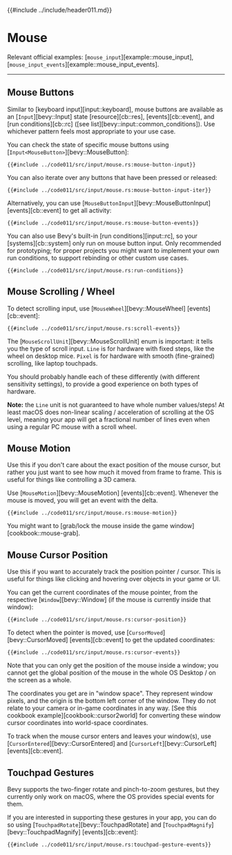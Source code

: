 {{#include ../include/header011.md}}

# Mouse

Relevant official examples:
[`mouse_input`][example::mouse_input],
[`mouse_input_events`][example::mouse_input_events].

---

## Mouse Buttons

Similar to [keyboard input][input::keyboard], mouse buttons are available as an
[`Input`][bevy::Input] state [resource][cb::res], [events][cb::event], and [run
conditions][cb::rc] ([see list][bevy::input::common_conditions]). Use whichever
pattern feels most appropriate to your use case.

You can check the state of specific mouse buttons using
[`Input<MouseButton>`][bevy::MouseButton]:

```rust,no_run,noplayground
{{#include ../code011/src/input/mouse.rs:mouse-button-input}}
```

You can also iterate over any buttons that have been pressed or released:

```rust,no_run,noplayground
{{#include ../code011/src/input/mouse.rs:mouse-button-input-iter}}
```

Alternatively, you can use [`MouseButtonInput`][bevy::MouseButtonInput]
[events][cb::event] to get all activity:

```rust,no_run,noplayground
{{#include ../code011/src/input/mouse.rs:mouse-button-events}}
```

You can also use Bevy's built-in [run conditions][input::rc], so your
[systems][cb::system] only run on mouse button input. Only recommended for
prototyping; for proper projects you might want to implement your own run
conditions, to support rebinding or other custom use cases.

```rust,no_run,noplayground
{{#include ../code011/src/input/mouse.rs:run-conditions}}
```

## Mouse Scrolling / Wheel

To detect scrolling input, use [`MouseWheel`][bevy::MouseWheel] [events][cb::event]:

```rust,no_run,noplayground
{{#include ../code011/src/input/mouse.rs:scroll-events}}
```

The [`MouseScrollUnit`][bevy::MouseScrollUnit] enum is important: it tells
you the type of scroll input. `Line` is for hardware with fixed steps, like
the wheel on desktop mice. `Pixel` is for hardware with smooth (fine-grained)
scrolling, like laptop touchpads.

You should probably handle each of these differently (with different
sensitivity settings), to provide a good experience on both types of hardware.

**Note:** the `Line` unit is not guaranteed to have whole number values/steps!
At least macOS does non-linear scaling / acceleration of scrolling at the OS
level, meaning your app will get a fractional number of lines even when using a
regular PC mouse with a scroll wheel.

## Mouse Motion

Use this if you don't care about the exact position of the mouse cursor,
but rather you just want to see how much it moved from frame to frame. This
is useful for things like controlling a 3D camera.

Use [`MouseMotion`][bevy::MouseMotion] [events][cb::event]. Whenever the
mouse is moved, you will get an event with the delta.

```rust,no_run,noplayground
{{#include ../code011/src/input/mouse.rs:mouse-motion}}
```

You might want to [grab/lock the mouse inside the game
window][cookbook::mouse-grab].

## Mouse Cursor Position

Use this if you want to accurately track the position pointer / cursor. This is
useful for things like clicking and hovering over objects in your game or UI.

You can get the current coordinates of the mouse pointer, from the respective
[`Window`][bevy::Window] (if the mouse is currently inside that window):

```rust,no_run,noplayground
{{#include ../code011/src/input/mouse.rs:cursor-position}}
```

To detect when the pointer is moved, use [`CursorMoved`][bevy::CursorMoved]
[events][cb::event] to get the updated coordinates:

```rust,no_run,noplayground
{{#include ../code011/src/input/mouse.rs:cursor-events}}
```

Note that you can only get the position of the mouse inside a window;
you cannot get the global position of the mouse in the whole OS Desktop /
on the screen as a whole.

The coordinates you get are in "window space". They represent window
pixels, and the origin is the bottom left corner of the window. They do not
relate to your camera or in-game coordinates in any way. [See this cookbook
example][cookbook::cursor2world] for converting these window cursor coordinates
into world-space coordinates.

To track when the mouse cursor enters and leaves your window(s), use
[`CursorEntered`][bevy::CursorEntered] and [`CursorLeft`][bevy::CursorLeft]
[events][cb::event].

## Touchpad Gestures

Bevy supports the two-finger rotate and pinch-to-zoom gestures, but they
currently only work on macOS, where the OS provides special events for them.

If you are interested in supporting these gestures in your app, you can do so
using [`TouchpadRotate`][bevy::TouchpadRotate] and
[`TouchpadMagnify`][bevy::TouchpadMagnify] [events][cb::event]:

```rust,no_run,noplayground
{{#include ../code011/src/input/mouse.rs:touchpad-gesture-events}}
```
